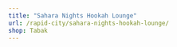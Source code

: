 ```yaml
---
title: "Sahara Nights Hookah Lounge"
url: /rapid-city/sahara-nights-hookah-lounge/
shop: Tabak
---
```

